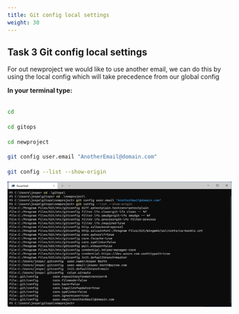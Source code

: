 ```yaml
---
title: Git config local settings
weight: 30
---
```


## Task 3 Git config local settings

For out newproject we would like to use another email, we can do this by using the local config which will take precedence from our global config

__In your terminal type:__

```bash

cd

cd gitops

cd newproject

git config user.email "AnotherEmail@domain.com"

git config --list --show-origin

```

![Alt text](images/006_local_config.png?raw=true "Git local config file")
